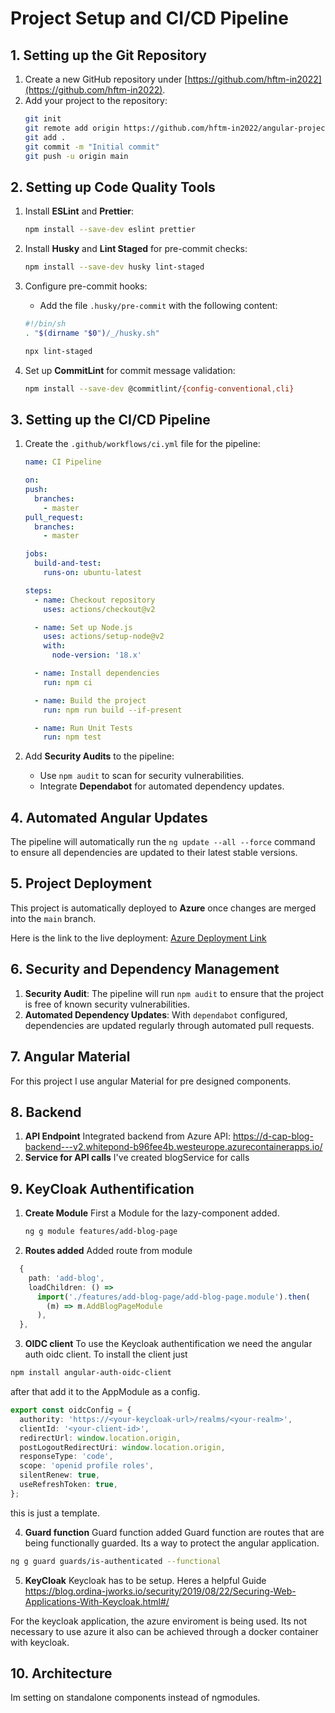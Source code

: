 # Project Setup and CI/CD Pipeline

## 1. Setting up the Git Repository

1. Create a new GitHub repository under [https://github.com/hftm-in2022](https://github.com/hftm-in2022).
2. Add your project to the repository:
    ```bash
    git init
    git remote add origin https://github.com/hftm-in2022/angular-projectname-firstname-lastname.git
    git add .
    git commit -m "Initial commit"
    git push -u origin main
    ```

## 2. Setting up Code Quality Tools

1. Install **ESLint** and **Prettier**:
    ```bash
    npm install --save-dev eslint prettier
    ```

2. Install **Husky** and **Lint Staged** for pre-commit checks:
    ```bash
    npm install --save-dev husky lint-staged
    ```

3. Configure pre-commit hooks:
    - Add the file `.husky/pre-commit` with the following content:
    ```bash
    #!/bin/sh
    . "$(dirname "$0")/_/husky.sh"

    npx lint-staged
    ```

4. Set up **CommitLint** for commit message validation:
    ```bash
    npm install --save-dev @commitlint/{config-conventional,cli}
    ```

## 3. Setting up the CI/CD Pipeline

1. Create the `.github/workflows/ci.yml` file for the pipeline:
    ```yaml
    name: CI Pipeline

    on:
    push:
      branches:
        - master
    pull_request:
      branches:
        - master

    jobs:
      build-and-test:
        runs-on: ubuntu-latest

    steps:
      - name: Checkout repository
        uses: actions/checkout@v2

      - name: Set up Node.js
        uses: actions/setup-node@v2
        with:
          node-version: '18.x'

      - name: Install dependencies
        run: npm ci

      - name: Build the project
        run: npm run build --if-present

      - name: Run Unit Tests
        run: npm test
    ```

2. Add **Security Audits** to the pipeline:
    - Use `npm audit` to scan for security vulnerabilities.
    - Integrate **Dependabot** for automated dependency updates.

## 4. Automated Angular Updates

The pipeline will automatically run the `ng update --all --force` command to ensure all dependencies are updated to their latest stable versions.

## 5. Project Deployment

This project is automatically deployed to **Azure** once changes are merged into the `main` branch.

Here is the link to the live deployment:
[Azure Deployment Link](#)

## 6. Security and Dependency Management

1. **Security Audit**: The pipeline will run `npm audit` to ensure that the project is free of known security vulnerabilities.
2. **Automated Dependency Updates**: With `dependabot` configured, dependencies are updated regularly through automated pull requests.

## 7. Angular Material

For this project I use angular Material for pre designed components.


## 8. Backend 

1. **API Endpoint** Integrated backend from Azure API: https://d-cap-blog-backend---v2.whitepond-b96fee4b.westeurope.azurecontainerapps.io/
2. **Service for API calls** I've created blogService for calls


## 9. KeyCloak Authentification

1. **Create Module** First a Module for the lazy-component added. 
    ```bash
    ng g module features/add-blog-page
    ```

2. **Routes added** Added route from module
```typescript
  {
    path: 'add-blog',
    loadChildren: () =>
      import('./features/add-blog-page/add-blog-page.module').then(
        (m) => m.AddBlogPageModule
      ),
  },
  ```

3. **OIDC client** To use the Keycloak authentification we need the angular auth oidc client.
To install the client just 
```bash
npm install angular-auth-oidc-client
```

after that add it to the AppModule as a config.

```ts
export const oidcConfig = {
  authority: 'https://<your-keycloak-url>/realms/<your-realm>',
  clientId: '<your-client-id>',
  redirectUrl: window.location.origin,
  postLogoutRedirectUri: window.location.origin,
  responseType: 'code',
  scope: 'openid profile roles',
  silentRenew: true,
  useRefreshToken: true,
};
```
this is just a template.

4. **Guard function** Guard function added
Guard function are routes that are being functionally guarded. Its a way to protect the angular application. 
```bash
ng g guard guards/is-authenticated --functional
```

5. **KeyCloak** 
Keycloak has to be setup. Heres a helpful Guide https://blog.ordina-jworks.io/security/2019/08/22/Securing-Web-Applications-With-Keycloak.html#/

For the keycloak application, the azure enviroment is being used. Its not necessary to use azure it also can be achieved through a docker container with keycloak.

## 10. Architecture

Im setting on standalone components instead of ngmodules.